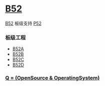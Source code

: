 # [B52](https://github.com/OS-Q/B52)

[B52](https://github.com/OS-Q/B52) 板级支持 [P52](https://github.com/OS-Q/P52)

### 板级工程

* [B52A](https://github.com/OS-Q/B52A)
* [B52B](https://github.com/OS-Q/B52B)
* [B52C](https://github.com/OS-Q/B52C)
* [B52D](https://github.com/OS-Q/B52D)


### [Q = (OpenSource & OperatingSystem) ](http://www.OS-Q.com)
